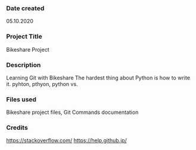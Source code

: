 ### Date created
05.10.2020

### Project Title
Bikeshare Project

### Description
Learning Git with Bikeshare 
The hardest thing about Python is how to write it. 
pyhton, pthyon, python vs.

### Files used
Bikeshare project files, 
Git Commands documentation

### Credits
https://stackoverflow.com/
https://help.github.jp/

